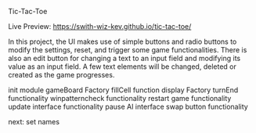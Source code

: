 Tic-Tac-Toe

Live Preview: https://swith-wiz-kev.github.io/tic-tac-toe/

In this project, the UI makes use of simple buttons and radio buttons to modify the settings, reset, and trigger some game functionalities. There is also an edit button for changing a text to an input field and modifying its value as an input field. A few text elements will be changed, deleted or created as the game progresses.

init module
gameBoard Factory
fillCell function
display Factory
turnEnd functionality
winpatterncheck functionality
restart game functionality
update interface functionality
pause AI interface
swap button functionality

next: set names

